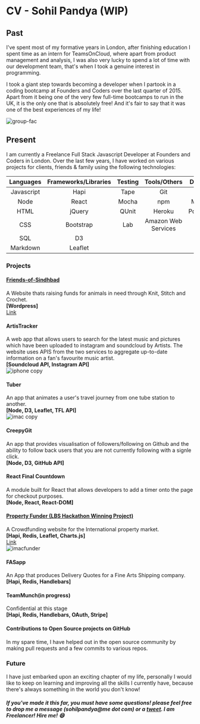 # CV - Sohil Pandya (WIP)

## Past
I've spent most of my formative years in London, after finishing education I spent time as an intern for TeamsOnCloud, where apart from product management and analysis, I was also very lucky to spend a lot of time with our development team, that's when I took a genuine interest in programming.

 I took a giant step towards becoming a developer when I partook in a coding bootcamp at Founders and Coders over the last quarter of 2015. Apart from it being one of the very few full-time bootcamps to run in the UK, it is the only one that is absolutely free! And it's fair to say that it was one of the best experiences of my life!

![group-fac](https://cloud.githubusercontent.com/assets/2305591/12416209/fba9daf6-be97-11e5-88ac-d07304707fc9.jpg)

## Present

 I am currently a Freelance Full Stack Javascript Developer at Founders and Coders in London. Over the last few years, I have worked on various projects for clients, friends & family using the following technologies:


| Languages | Frameworks/Libraries | Testing   | Tools/Others | Databases |
|:---------:|:--------------------:|:---------:|:------------:|:---------:|
| Javascript| Hapi              | Tape      | Git          | Redis|
| Node      | React             | Mocha     | npm          | MongoDB   |
| HTML      |    jQuery         | QUnit     |   Heroku     | PostgreSQL |
| CSS       |     Bootstrap     | Lab       | Amazon Web Services    | |
| SQL       |     D3            |           |              | |
|Markdown   |         Leaflet   |           |              | |  |

### Projects  

#### [Friends-of-Sindhbad](http://friends-of-sindhbad.org.uk/)
A Website thats raising funds for animals in need through Knit, Stitch and Crochet.  
**[Wordpress]**  
[Link](http://friends-of-sindhbad.org.uk/)
#### ArtisTracker
A web app that allows users to search for the latest music and pictures which have been uploaded to instagram and soundcloud by Artists. The website uses APIS from the two services to aggregate up-to-date information on a fan's favourite music artist.   
**[Soundcloud API, Instagram API]**  
![iphone copy](https://cloud.githubusercontent.com/assets/2305591/12433489/39876d96-bef9-11e5-8e79-c463ec90946e.png)
#### Tuber  
An app that animates a user's travel journey from one tube station to another.  
**[Node, D3, Leaflet, TFL API]**  
![imac copy](https://cloud.githubusercontent.com/assets/2305591/12433736/bd85ac10-befa-11e5-9463-073e8ff99fad.png)
#### CreepyGit
An app that provides visualisation of followers/following  on Github and the ability to follow back users that you are not currently following with a signle click.  
**[Node, D3, GitHub API]**
#### React Final Countdown
A module built for React that allows developers to add a timer onto the page for checkout purposes.  
**[Node, React, React-DOM]**
#### [Property Funder (LBS Hackathon Winning Project)](http://www.thepropertyfunder.space/)
A Crowdfunding website for the International property market.  
**[Hapi, Redis, Leaflet, Charts.js]**  
[Link](http://www.thepropertyfunder.space/)  
![imacfunder](https://cloud.githubusercontent.com/assets/2305591/12434104/70d31cca-befc-11e5-9cb7-f8b0e989dc85.png)
#### FASapp  
An App that produces Delivery Quotes for a Fine Arts Shipping company.  
**[Hapi, Redis, Handlebars]**
#### TeamMunch(in progress)  
Confidential at this stage   
**[Hapi, Redis, Handlebars, OAuth, Stripe]**
#### Contributions to Open Source projects on GitHub
In my spare time, I have helped out in the open source community by making pull requests and a few commits to various repos.  

### Future

I have just embarked upon an exciting chapter of my life, personally I would like to keep on learning and improving all the skills I currently have, because there's always something in the world you don't know!

##### If you've made it this far, you must have some questions! please feel free to drop me a message (sohilpandya@me dot com) or a [tweet](https://twitter.com/Sohil_is). I am Freelancer! Hire me! :smile:
